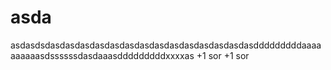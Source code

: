 # asda
asdasdsdasdasdasdasdasdasdasdasdasdasdasdasdasdasdddddddddaaaaaaaaaasdssssssdasdaaasdddddddddxxxxas
+1 sor
+1 sor